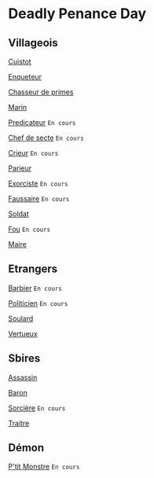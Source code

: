 # Deadly Penance Day

## Villageois

[Cuistot](https://brain-academy.github.io/wiki/blood-on-the-clocktower/cuistot)

[Enqueteur](https://brain-academy.github.io/wiki/blood-on-the-clocktower/enqueteur)

[Chasseur de primes](https://brain-academy.github.io/wiki/blood-on-the-clocktower/chasseurdeprimes)

[Marin](https://brain-academy.github.io/wiki/blood-on-the-clocktower/marin)

[Predicateur](https://brain-academy.github.io/wiki/blood-on-the-clocktower/predicateur) `En cours`

[Chef de secte](https://brain-academy.github.io/wiki/blood-on-the-clocktower/chefdesecte) `En cours`

[Crieur](https://brain-academy.github.io/wiki/blood-on-the-clocktower/crieur) `En cours`

[Parieur](https://brain-academy.github.io/wiki/blood-on-the-clocktower/parieur)

[Exorciste](https://brain-academy.github.io/wiki/blood-on-the-clocktower/exorciste) `En cours`

[Faussaire](https://brain-academy.github.io/wiki/blood-on-the-clocktower/faussaire) `En cours`

[Soldat](https://brain-academy.github.io/wiki/blood-on-the-clocktower/soldat)

[Fou](https://brain-academy.github.io/wiki/blood-on-the-clocktower/fou) `En cours`

[Maire](https://brain-academy.github.io/wiki/blood-on-the-clocktower/maire)

## Etrangers

[Barbier](https://brain-academy.github.io/wiki/blood-on-the-clocktower/barbier) `En cours`

[Politicien](https://brain-academy.github.io/wiki/blood-on-the-clocktower/politicien) `En cours`

[Soulard](https://brain-academy.github.io/wiki/blood-on-the-clocktower/soulard)

[Vertueux](https://brain-academy.github.io/wiki/blood-on-the-clocktower/vertueux)

## Sbires

[Assassin](https://brain-academy.github.io/wiki/blood-on-the-clocktower/assassin)

[Baron](https://brain-academy.github.io/wiki/blood-on-the-clocktower/baron)

[Sorcière](https://brain-academy.github.io/wiki/blood-on-the-clocktower/sorciere) `En cours`

[Traitre](https://brain-academy.github.io/wiki/blood-on-the-clocktower/traitre) 

## Démon

[P'tit Monstre](https://brain-academy.github.io/wiki/blood-on-the-clocktower/ptitmonstre) `En cours`
